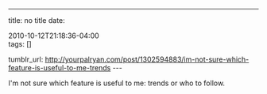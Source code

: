 ---
title: no title
date:

 2010-10-12T21:18:36-04:00  
tags:  []

tumblr_url:
http://yourpalryan.com/post/1302594883/im-not-sure-which-feature-is-useful-to-me-trends
\-\--

I'm not sure which feature is useful to me: trends or who to follow.
